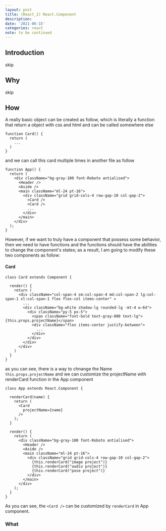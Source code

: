 ```yaml
---
layout: post
title: (React_2) React.Component
description:
date: '2021-06-15'
categories: react
note: to be continued
---
```


## Introduction
skip

## Why
skip

## How

A really basic object can be created as follow, which is literally a function that return a object with css and html and can be called somewhere else
```
function Card() {
  return (
    ...
  )
}
```
and we can call this card multiple times in another file as follow
```
function App() {
  return (
    <div className="bg-gray-100 font-Roboto antialised">
      <Header />
      <Aside />
      <main className="ml-24 pt-16">
        <div className="grid grid-cols-4 row-gap-10 col-gap-2">
          <Card />
          <Card />
          ...
        </div>
      </main>
    </div>
  );
}
```
However, if we want to truly have a component that possess some behavior, then we need to have functions and the functions should have the abilities to change the component's states; as a result, I am going to modify these two components as follow:

#### Card
```
class Card extends Component {

  render() {
    return (
      <div className="col-span-4 sm:col-span-4 md:col-span-2 lg:col-span-1 xl:col-span-1 flex flex-col items-center" >
        ...
        <div className="bg-white shadow-lg rounded-lg -mt-4 w-64">
          <div className="py-5 px-5">
            <span className="font-bold text-gray-800 text-lg">{this.props.projectName}</span>
            <div className="flex items-center justify-between">
              ...
            </div>
          </div>
        </div>
      </div>
    )
  }
}
```
as you can see, there is a way to chnange the Name `this.props.projectName` and we can customize the projectName with renderCard function in the App component
```
class App extends React.Component {

  renderCard(name) {
    return (
      <Card
        projectName={name}
      />
    );
  }

  render() {
    return (
      <div className="bg-gray-100 font-Roboto antialised">
        <Header />
        <Aside />
        <main className="ml-24 pt-16">
          <div className="grid grid-cols-4 row-gap-10 col-gap-2">
            {this.renderCard("image project")}
            {this.renderCard("audio project")}
            {this.renderCard("pose project")}
          </div>
        </main>
      </div>
    );
  }
}
```
As you can see, the `<Card />` can be customized by `renderCard` in App component.

### What

